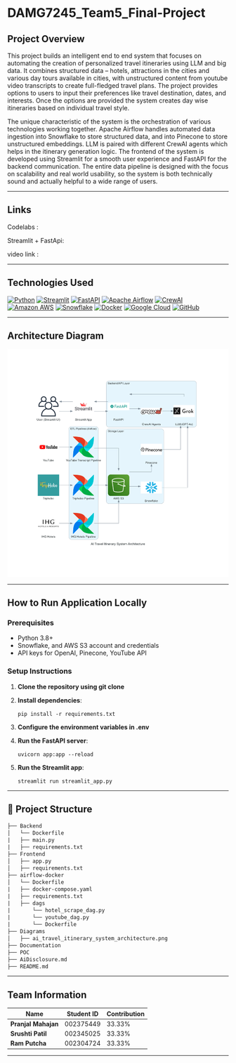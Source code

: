 # DAMG7245_Team5_Final-Project

## Project Overview

This project builds an intelligent end to end system that focuses on automating the creation of personalized travel itineraries using LLM and big data. It combines structured data – hotels, attractions in the cities and various day tours available in cities, with unstructured content from youtube video transcripts to create full-fledged travel plans. The project provides options to users to input their preferences like travel destination, dates, and interests. Once the options are provided the system creates day wise itineraries based on individual travel style.

The unique characteristic of the system is the orchestration of various technologies working together. Apache Airflow handles automated data ingestion into Snowflake to store structured data, and into Pinecone to store unstructured embeddings. LLM is paired with different CrewAI agents which helps in the itinerary generation logic. The frontend of the system is developed using Streamlit for a smooth user experience and FastAPI for the backend communication. The entire data pipeline is designed with the focus on scalability and real world usability, so the system is both technically sound and actually helpful to a wide range of users.

---

## Links 
Codelabs : 

Streamlit + FastApi: 

video link : 

---

## Technologies Used

[![Python](https://img.shields.io/badge/Python-FFD43B?style=for-the-badge&logo=python&logoColor=blue)](https://www.python.org/)
[![Streamlit](https://img.shields.io/badge/Streamlit-FF4B4B?style=for-the-badge&logo=Streamlit&logoColor=white)](https://streamlit.io/)
[![FastAPI](https://img.shields.io/badge/fastapi-109989?style=for-the-badge&logo=FASTAPI&logoColor=white)](https://fastapi.tiangolo.com/)
[![Apache Airflow](https://img.shields.io/badge/Airflow-017CEE?style=for-the-badge&logo=Apache%20Airflow&logoColor=white)](https://airflow.apache.org/)
[![CrewAI](https://img.shields.io/badge/CrewAI-000000?style=for-the-badge&logo=data:image/svg+xml;base64,YOUR_BASE64_ENCODED_LOGO&logoColor=white)](https://www.crewai.com/)
[![Amazon AWS](https://img.shields.io/badge/Amazon_AWS-FF9900?style=for-the-badge&logo=amazonaws&logoColor=white)](https://aws.amazon.com/)
[![Snowflake](https://img.shields.io/badge/Snowflake-00A9E0?style=for-the-badge&logo=snowflake&logoColor=white)](https://www.snowflake.com/)
[![Docker](https://img.shields.io/badge/Docker-%232496ED?style=for-the-badge&logo=Docker&color=blue&logoColor=white)](https://www.docker.com)
[![Google Cloud](https://img.shields.io/badge/Google_Cloud-%234285F4.svg?style=for-the-badge&logo=google-cloud&logoColor=white)](https://cloud.google.com)
[![GitHub](https://img.shields.io/badge/GitHub-100000?style=for-the-badge&logo=github&logoColor=white)](https://github.com/)

---

## Architecture Diagram

![AI-Generated Travel Itinerary](https://github.com/Bigdata2025Team5/DAMG7245_Team5_Final-Project/blob/main/Diagrams/ai_travel_itinerary_system_architecture.png)

---

## How to Run Application Locally

### Prerequisites
- Python 3.8+
- Snowflake, and AWS S3 account and credentials
- API keys for OpenAI, Pinecone, YouTube API

### Setup Instructions

1. **Clone the repository using git clone**
   
3. **Install dependencies**:   
   ```
   pip install -r requirements.txt
   ```
4. **Configure the environment variables in .env**
   
5. **Run the FastAPI server**:
   ```
   uvicorn app:app --reload
   ```
   
6. **Run the Streamlit app**:
   ```
   streamlit run streamlit_app.py
   ```
   
---

## 📂 Project Structure
```
├── Backend
│   └── Dockerfile
|   ├── main.py
|   ├── requirements.txt
├── Frontend
│   ├── app.py
│   ├── requirements.txt
├── airflow-docker
│   └── Dockerfile
|   ├── docker-compose.yaml
|   ├── requirements.txt
|   ├── dags
|       └── hotel_scrape_dag.py
|       └── youtube_dag.py
|       └── Dockerfile
├── Diagrams
│   ├── ai_travel_itinerary_system_architecture.png
├── Documentation
├── POC  
├── AiDisclosure.md
├── README.md

```


---

## Team Information
| Name            | Student ID    | Contribution |
|----------------|--------------|--------------|
| **Pranjal Mahajan** | 002375449  | 33.33% |
| **Srushti Patil**  | 002345025  | 33.33% |
| **Ram Putcha**  | 002304724  | 33.33% |

---
